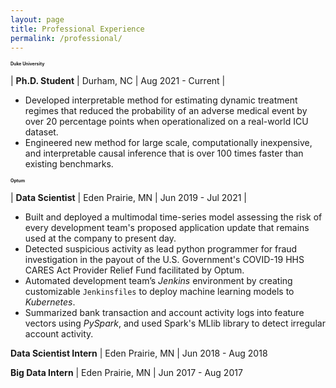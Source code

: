 ```yaml
---
layout: page
title: Professional Experience
permalink: /professional/
---
```


<span style="font-size:0.5em;">**Duke University**</span>

| **Ph.D. Student** | Durham, NC | Aug 2021 - Current |

- Developed interpretable method for estimating dynamic treatment regimes that reduced the probability of an adverse 
medical event by over 20 percentage points when operationalized on a real-world ICU dataset. 
- Engineered new method for large scale, computationally inexpensive, and interpretable causal inference that is over 
100 times faster than existing benchmarks.


<span style="font-size:0.5em;">**Optum**</span>

| **Data Scientist** | Eden Prairie, MN | Jun 2019 - Jul 2021 |

- Built and deployed a multimodal time-series model assessing the risk of every development team's proposed application update that remains used at the company to present day. 
- Detected suspicious activity as lead python programmer for fraud investigation in the payout of the U.S. Government's COVID-19 HHS CARES Act Provider Relief Fund facilitated by Optum. 
- Automated development team’s *Jenkins* environment by creating customizable `Jenkinsfiles` to deploy machine learning models to *Kubernetes*. 
- Summarized bank transaction and account activity logs into feature vectors using *PySpark*, and used Spark's MLlib library to detect irregular account activity.


**Data Scientist Intern** | Eden Prairie, MN | Jun 2018 - Aug 2018

**Big Data Intern** | Eden Prairie, MN | Jun 2017 - Aug 2017
